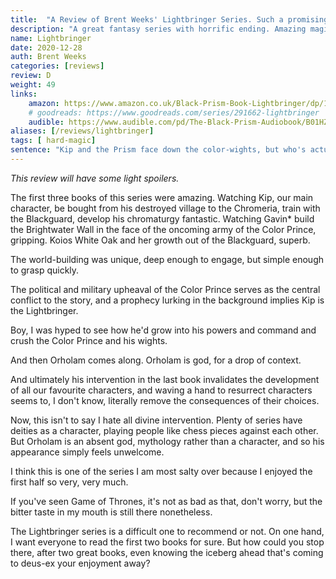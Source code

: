 ```yaml
---
title:  "A Review of Brent Weeks' Lightbringer Series. Such a promising beginning with such an awful ending."
description: "A great fantasy series with horrific ending. Amazing magic system though."
name: Lightbringer
date: 2020-12-28
auth: Brent Weeks
categories: [reviews]
review: D
weight: 49
links:
    amazon: https://www.amazon.co.uk/Black-Prism-Book-Lightbringer/dp/1841499048
    # goodreads: https://www.goodreads.com/series/291662-lightbringer
    audible: https://www.audible.com/pd/The-Black-Prism-Audiobook/B01HZXFARW
aliases: [/reviews/lightbringer]
tags: [ hard-magic]
sentence: "Kip and the Prism face down the color-wights, but who's actually in the right?"
---
```


*This review will have some light spoilers.*

The first three books of this series were amazing. Watching Kip, our main character, be bought from his destroyed village to the Chromeria, train with the Blackguard, develop his chromaturgy fantastic. Watching Gavin* build the Brightwater Wall in the face of the oncoming army of the Color Prince, gripping. Koios White Oak and her growth out of the Blackguard, superb.

The world-building was unique, deep enough to engage, but simple enough to grasp quickly. 

The political and military upheaval of the Color Prince serves as the central conflict to the story, and a prophecy lurking in the background implies Kip is the Lightbringer. 

Boy, I was hyped to see how he'd grow into his powers and command and crush the Color Prince and his wights. 

And then Orholam comes along. Orholam is god, for a drop of context.

And ultimately his intervention in the last book invalidates the development of all our favourite characters, and waving a hand to resurrect characters seems to, I don't know, literally remove the consequences of their choices.

Now, this isn't to say I hate all divine intervention. Plenty of series have deities as a character, playing people like chess pieces against each other. But Orholam is an absent god, mythology rather than a character, and so his appearance simply feels unwelcome.

I think this is one of the series I am most salty over because I enjoyed the first half so very, very much.

If you've seen Game of Thrones, it's not as bad as that, don't worry, but the bitter taste in my mouth is still there nonetheless.

The Lightbringer series is a difficult one to recommend or not. On one hand, I want everyone to read the first two books for sure. But how could you stop there, after two great books, even knowing the iceberg ahead that's coming to deus-ex your enjoyment away?